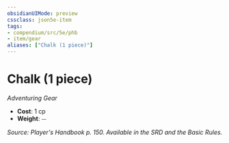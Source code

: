 ```yaml
---
obsidianUIMode: preview
cssclass: json5e-item
tags:
- compendium/src/5e/phb
- item/gear
aliases: ["Chalk (1 piece)"]
---
```

# Chalk (1 piece)
*Adventuring Gear*  

- **Cost**: 1 cp
- **Weight**: ⏤

*Source: Player's Handbook p. 150. Available in the SRD and the Basic Rules.*